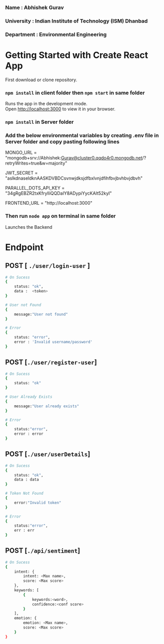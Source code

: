 ### Name : Abhishek Gurav
### University : Indian Institute of Technology (ISM) Dhanbad
### Department : Environmental Engineering

# Getting Started with Create React App

First download or clone repository.


### `npm install` in client folder then `npm start` in same folder

Runs the app in the development mode.\
Open [http://localhost:3000](http://localhost:3000) to view it in your browser.

### `npm install` in Server folder 

### Add the below environmental variables by creating .env file in Server folder and copy pasting following lines
MONGO_URL = "mongodb+srv://Abhishek:Gurav@cluster0.qqdo4r0.mongodb.net/?retryWrites=true&w=majority"

JWT_SECRET = "aslkdnaseldknAASKDVBDCsvnwjdksjdfbxlvnjdfihfbvjbvhbvjdbvh"

PARALLEL_DOTS_API_KEY = "34gRgEBZR2txKfrylliQQDaIY8ADypiYycKAIt52kyI"

FRONTEND_URL = "http://localhost:3000"

### Then run `node app` on terminal in same folder

Launches the Backend

# Endpoint
## POST [ ```./user/login-user``` ]
```bash
# On Sucess
{
    status: "ok", 
    data :  <token>
}

# User not Found
{
    message:"User not found"
}

# Error
{
    status: "error", 
    error : 'Invalid username/password'
} 
```
## POST [```./user/register-user```]
```bash
# On Sucess
{
    status: "ok"
}

# User Already Exists
{
    message:"User already exists"
}

# Error
{
    status:"error",
    error : error
} 
```
## POST [```./user/userDetails```]
```bash
# On Sucess
{
    status: "ok",
    data : data
}

# Token Not Found
{
    error:"Invalid token"
}

# Error
{
    status:"error",
    err : err
} 
```
## POST [```./api/sentiment```]
```bash
# On Sucess
{
    intent: {
        intent: <Max name>,
        score: <Max score>
    },
    keywords: [
        { 
            keywords:<word>,
            confidence:<conf score>
        }
    ],
    emotion: {
        emotion: <Max name>,
        score: <Max score>
    }
}

```
